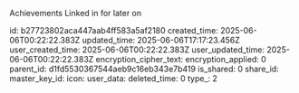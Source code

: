 Achievements Linked in for later on

id: b27723802aca447aab4ff583a5af2180
created_time: 2025-06-06T00:22:22.383Z
updated_time: 2025-06-06T17:17:23.456Z
user_created_time: 2025-06-06T00:22:22.383Z
user_updated_time: 2025-06-06T00:22:22.383Z
encryption_cipher_text: 
encryption_applied: 0
parent_id: d1fd5530367544aeb9c16eb343e7b419
is_shared: 0
share_id: 
master_key_id: 
icon: 
user_data: 
deleted_time: 0
type_: 2